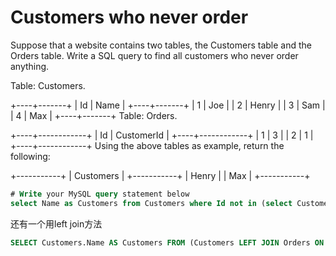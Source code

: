 # Customers who never order

Suppose that a website contains two tables, the Customers table and the Orders table. Write a SQL query to find all customers who never order anything.

Table: Customers.

+----+-------+
| Id | Name  |
+----+-------+
| 1  | Joe   |
| 2  | Henry |
| 3  | Sam   |
| 4  | Max   |
+----+-------+
Table: Orders.

+----+------------+
| Id | CustomerId |
+----+------------+
| 1  | 3          |
| 2  | 1          |
+----+------------+
Using the above tables as example, return the following:

+-----------+
| Customers |
+-----------+
| Henry     |
| Max       |
+-----------+

```SQL
# Write your MySQL query statement below
select Name as Customers from Customers where Id not in (select CustomerId from Orders)
```

还有一个用left join方法

```SQL
SELECT Customers.Name AS Customers FROM (Customers LEFT JOIN Orders ON Customers.Id = Orders.CustomerId) WHERE Orders.CustomerId IS NULL
```
